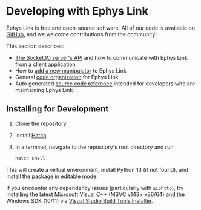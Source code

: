 # Developing with Ephys Link

Ephys Link is free and open-source software. All of our code is available
on [GitHub](https://github.com/VirtualBrainLab/ephys-link), and we welcome contributions from the community!

This section describes:

- [The Socket.IO server's API](socketio_api.md) and how to communicate with Ephys Link from a client application
- How to [add a new manipulator](adding_a_manipulator.md) to Ephys Link
- General [code organization](code_organization.md) for Ephys Link
- Auto generated [source code reference](../reference/SUMMARY.md) intended for developers who are maintaining Ephys Link

## Installing for Development

1. Clone the repository.
2. Install [Hatch](https://hatch.pypa.io/latest/install/)
3. In a terminal, navigate to the repository's root directory and run

   ```bash
   hatch shell
   ```

This will create a virtual environment, install Python 13 (if not found), and install the package in editable mode.

If you encounter any dependency issues (particularly with `aiohttp`), try installing the latest Microsoft Visual C++
(MSVC v143+ x86/64) and the Windows SDK (10/11)
via [Visual Studio Build Tools Installer](https://visualstudio.microsoft.com/visual-cpp-build-tools/).
